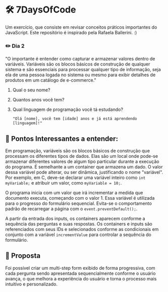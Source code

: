 # :hammer_and_wrench: 7DaysOfCode

Um exercício, que consiste em revisar conceitos práticos importantes do JavaScript. Este repositório é inspirado pela Rafaela Ballerini. :)

### :pencil2: Dia 2

"O importante é entender como capturar e armazenar valores dentro de variáveis. Variáveis são os blocos básicos de construção de qualquer sistema e são essenciais para processar qualquer tipo de informação, seja ela de uma pessoa logada no sistema ou mesmo para exibir detalhes de produtos em um catálogo de e-commerce."

1.  Qual o seu nome?
2.  Quantos anos você tem?
3.  Qual linguagem de programação você tá estudando?

        "Olá [nome], você tem [idade] anos e já está aprendendo [linguagem]!"

## :wrench: Pontos Interessantes a entender:

Em programação, variáveis são os blocos básicos de construção que processam os diferentes tipos de dados. Elas são um local onde pode-se armazenar diferentes valores de algum tipo particular durante a execução do programa. É semelhante a um container que armazena um dado. O valor dessa variável pode alterar, ou ser dinâmica, justificando o nome "variável". Por exemplo, em C, deve-se declarar uma variável inteiro como `int myVariable;` e atribuir um valor, como `myVariable = 10;`.

O programa inicia com um valor que irá incrementar a medida que documento executa, começando com o valor 1. Essa variável é utilizada para o progresso do formulário sequencial. Evita-se o comportamento padrão de recarregar a página com o `event.preventDefault();`.

A partir da entrada dos inputs, os containers aparecem conforme a sequência das perguntas e suas respostas. Os containers e inputs são referenciados com seus IDs e selecionados conforme as condicionais em conjunto com a variável `incrementValue` para controlar a sequência do formulário.

## :triangular_ruler: Proposta

Foi possível criar um multi-step form exibido de forma progressiva, com cada pergunta sendo apresentada sequencialmente conforme o usuário avança, o que melhora a experiência do usuário e torna o processo mais intuitivo e personalizado.
